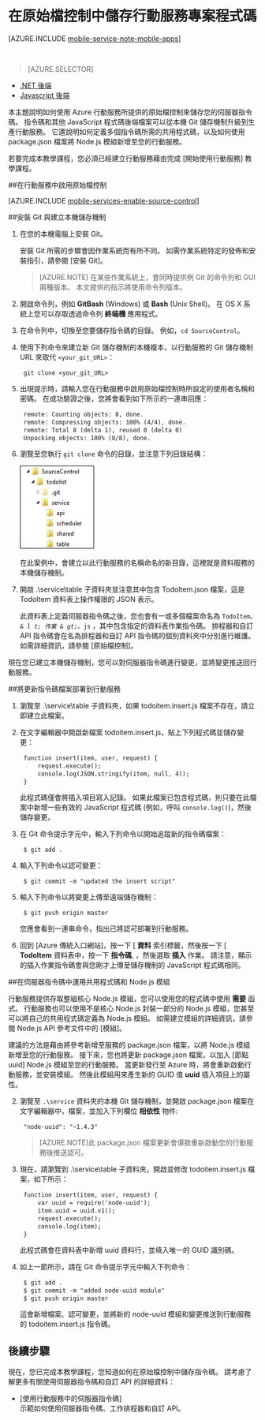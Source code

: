 <properties
    pageTitle="在原始檔控制中儲存 JavaScript 後端專案程式碼 | Azure 行動服務"
    description="了解如何在您電腦的本機 Git 存放庫中儲存伺服器指令碼檔案和模組。"
    services="mobile-services"
    documentationCenter=""
    authors="ggailey777"
    manager="dwrede"
    editor=""/>

<tags
    ms.service="mobile-services"
    ms.workload="mobile"
    ms.tgt_pltfrm="na"
    ms.devlang="multiple"
    ms.topic="article"
    ms.date="12/07/2015"
    ms.author="glenga"/>

# 在原始檔控制中儲存行動服務專案程式碼

[AZURE.INCLUDE [mobile-service-note-mobile-apps](../../includes/mobile-services-note-mobile-apps.md)]

&nbsp;


> [AZURE.SELECTOR]
- [.NET 後端](mobile-services-dotnet-backend-store-code-source-control.md)
- [Javascript 後端](mobile-services-store-scripts-source-control.md)

本主題說明如何使用 Azure 行動服務所提供的原始檔控制來儲存您的伺服器指令碼。 指令碼和其他 JavaScript 程式碼後端檔案可以從本機 Git 儲存機制升級到生產行動服務。 它還說明如何定義多個指令碼所需的共用程式碼，以及如何使用 package.json 檔案將 Node.js 模組新增至您的行動服務。

若要完成本教學課程，您必須已經建立行動服務藉由完成 [開始使用行動服務] 教學課程。

##<a name="enable-source-control"></a>在行動服務中啟用原始檔控制

[AZURE.INCLUDE [mobile-services-enable-source-control](../../includes/mobile-services-enable-source-control.md)]

##<a name="clone-repo"></a>安裝 Git 與建立本機儲存機制

1. 在您的本機電腦上安裝 Git。

    安裝 Git 所需的步驟會因作業系統而有所不同。 如需作業系統特定的發佈和安裝指引，請參閱 [安裝 Git]。

    > [AZURE.NOTE]
    > 在某些作業系統上，會同時提供例 Git 的命令列和 GUI 兩種版本。 本文提供的指示將使用命令列版本。

2. 開啟命令列，例如 **GitBash** (Windows) 或 **Bash** (Unix Shell)。 在 OS X 系統上您可以存取透過命令列 **終端機** 應用程式。

3. 在命令列中，切換至您要儲存指令碼的目錄。 例如，`cd SourceControl`。

4. 使用下列命令來建立新 Git 儲存機制的本機複本，以行動服務的 Git 儲存機制 URL 來取代 `<your_git_URL>`：

        git clone <your_git_URL>

5. 出現提示時，請輸入您在行動服務中啟用原始檔控制時所設定的使用者名稱和密碼。 在成功驗證之後，您將會看到如下所示的一連串回應：

        remote: Counting objects: 8, done.
        remote: Compressing objects: 100% (4/4), done.
        remote: Total 8 (delta 1), reused 0 (delta 0)
        Unpacking objects: 100% (8/8), done.

6. 瀏覽至您執行 `git clone` 命令的目錄，並注意下列目錄結構：

    ![4][4]

    在此案例中，會建立以此行動服務的名稱命名的新目錄，這裡就是資料服務的本機儲存機制。

7. 開啟 .\service\table 子資料夾並注意其中包含 TodoItem.json 檔案，這是 TodoItem 資料表上操作權限的 JSON 表示。

    此資料表上定義伺服器指令碼之後，您也會有一或多個檔案命名為 <code>TodoItem。_& l t; 作業 & gt;_。js</code> ，其中包含指定的資料表作業指令碼。 排程器和自訂 API 指令碼會在名為排程器和自訂 API 指令碼的個別資料夾中分別進行維護。 如需詳細資訊，請參閱 [原始檔控制]。

現在您已建立本機儲存機制，您可以對伺服器指令碼進行變更，並將變更推送回行動服務。

##<a name="deploy-scripts"></a>將更新指令碼檔案部署到行動服務

1. 瀏覽至 .\service\table 子資料夾，如果 todoitem.insert.js 檔案不存在，請立即建立此檔案。

2. 在文字編輯器中開啟新檔案 todoitem.insert.js，貼上下列程式碼並儲存變更：

        function insert(item, user, request) {
            request.execute();
            console.log(JSON.stringify(item, null, 4));
        }

    此程式碼僅會將插入項目寫入記錄。 如果此檔案已包含程式碼，則只要在此檔案中新增一些有效的 JavaScript 程式碼 (例如，呼叫 `console.log()`)，然後儲存變更。

3. 在 Git 命令提示字元中，輸入下列命令以開始追蹤新的指令碼檔案：

        $ git add .


4. 輸入下列命令以認可變更：

        $ git commit -m "updated the insert script"

5. 輸入下列命令以將變更上傳至遠端儲存機制：

        $ git push origin master

    您應會看到一連串命令，指出已將認可部署到行動服務。

6. 回到 [Azure 傳統入口網站]，按一下 [ **資料** 索引標籤，然後按一下 [ **TodoItem** 資料表中，按一下  **指令碼**, ，然後選取 **插入** 作業。 請注意，顯示的插入作業指令碼會與您剛才上傳至儲存機制的 JavaScript 程式碼相同。

##<a name="use-npm"></a>在伺服器指令碼中運用共用程式碼和 Node.js 模組

行動服務提供存取整組核心 Node.js 模組，您可以使用您的程式碼中使用 **需要** 函式。 行動服務也可以使用不是核心 Node.js 封裝一部分的 Node.js 模組，您甚至可以將自己的共用程式碼定義為 Node.js 模組。 如需建立模組的詳細資訊，請參閱 Node.js API 參考文件中的 [模組]。

建議的方法是藉由將參考新增至服務的 package.json 檔案，以將 Node.js 模組新增至您的行動服務。 接下來，您也將更新 package.json 檔案，以加入 [節點 uuid] Node.js 模組至您的行動服務。 當更新發行至 Azure 時，將會重新啟動行動服務，並安裝模組。 然後此模組用來產生新的 GUID 值 **uuid** 插入項目上的屬性。

2. 瀏覽至 `.\service` 資料夾的本機 Git 儲存機制，並開啟 package.json 檔案在文字編輯器中，檔案，並加入下列欄位 **相依性** 物件:

        "node-uuid": "~1.4.3"

    >[AZURE.NOTE]此 package.json 檔案更新會導致重新啟動您的行動服務後推送認可。

4. 現在，請瀏覽到 .\service\table 子資料夾，開啟並修改 todoitem.insert.js 檔案，如下所示：

        function insert(item, user, request) {
            var uuid = require('node-uuid');
            item.uuid = uuid.v1();
            request.execute();
            console.log(item);
        }

    此程式碼會在資料表中新增 uuid 資料行，並填入唯一的 GUID 識別碼。

5. 如上一節所示，請在 Git 命令提示字元中輸入下列命令：

        $ git add .
        $ git commit -m "added node-uuid module"
        $ git push origin master

    這會新增檔案、認可變更，並將新的 node-uuid 模組和變更推送到行動服務的 todoitem.insert.js 指令碼。

## <a name="next-steps"> </a>後續步驟

現在，您已完成本教學課程，您知道如何在原始檔控制中儲存指令碼。 請考慮了解更多有關使用伺服器指令碼和自訂 API 的詳細資料：

+ [使用行動服務中的伺服器指令碼]
    <br/>示範如何使用伺服器指令碼、工作排程器和自訂 API。

<!-- Anchors. -->
[Enable source control in your mobile service]: #enable-source-control
[Install Git and create the local repository]: #clone-repo
[Deploy updated script files to your mobile service]: #deploy-scripts
[Leverage shared code and Node.js modules in your server scripts]: #use-npm

<!-- Images. -->
[4]: ./media/mobile-services-store-scripts-source-control/mobile-source-local-repo.png
[5]: ./media/mobile-services-store-scripts-source-control/mobile-portal-data-tables.png
[6]: ./media/mobile-services-store-scripts-source-control/mobile-insert-script-source-control.png

<!-- URLs. -->
[Git website]: http://git-scm.com
[Source control]: http://msdn.microsoft.com/library/windowsazure/c25aaede-c1f0-4004-8b78-113708761643
[Installing Git]: http://git-scm.com/book/en/Getting-Started-Installing-Git
[Get started with Mobile Services]: mobile-services-ios-get-started.md
[Work with server scripts in Mobile Services]: mobile-services-how-to-use-server-scripts.md
[Azure classic portal]: https://manage.windowsazure.com/
[Modules]: http://nodejs.org/api/modules.html
[node-uuid]: https://npmjs.org/package/node-uuid


